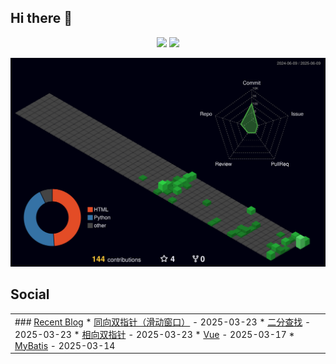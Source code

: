 ## Hi there 👋

<div align="center">
<span>  </span>
<img height="215px" src="https://github-readme-stats.vercel.app/api?username=eternity0126&theme=dark" /><span>  </span><img height="215px" src="https://github-readme-stats.vercel.app/api/top-langs/?username=eternity0126&layout=compact&langs_count=8&theme=dark&hide=javascript,html,css" />
<span>  </span>
</div>

![Personal 3D Metrics](./profile-3d-contrib/profile-night-green.svg)

## Social 
<table> 
  <tbody> 
    <tr> 
      <td valign="top" width="100%"> ### <a href="https://achuan-2.github.io/" target="_blank">Recent Blog</a> 
        <!-- START_SECTION:blog -->
* <a href='http://eternity0126.top/2025/03/23/%E7%AE%97%E6%B3%95/%E6%BB%91%E5%8A%A8%E7%AA%97%E5%8F%A3/' target='_blank'>同向双指针（滑动窗口）</a> - 2025-03-23
* <a href='http://eternity0126.top/2025/03/23/%E7%AE%97%E6%B3%95/%E4%BA%8C%E5%88%86%E6%9F%A5%E6%89%BE/' target='_blank'>二分查找</a> - 2025-03-23
* <a href='http://eternity0126.top/2025/03/23/%E7%AE%97%E6%B3%95/%E7%9B%B8%E5%90%91%E5%8F%8C%E6%8C%87%E9%92%88/' target='_blank'>相向双指针</a> - 2025-03-23
* <a href='http://eternity0126.top/2025/03/17/Web/Vue/Vue/' target='_blank'>Vue</a> - 2025-03-17
* <a href='http://eternity0126.top/2025/03/14/Web/SpringBoot/MyBatis/' target='_blank'>MyBatis</a> - 2025-03-14
<!-- END_SECTION:blog --> 
      </td> 
    </tr> 
  </tbody> 
</table>



<!--
**eternity0126/eternity0126** is a ✨ _special_ ✨ repository because its `README.md` (this file) appears on your GitHub profile.

Here are some ideas to get you started:

- 🔭 I’m currently working on ...
- 🌱 I’m currently learning ...
- 👯 I’m looking to collaborate on ...
- 🤔 I’m looking for help with ...
- 💬 Ask me about ...
- 📫 How to reach me: ...
- 😄 Pronouns: ...
- ⚡ Fun fact: ...
-->
